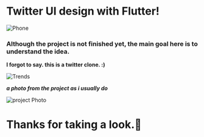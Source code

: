 # Twitter UI design with Flutter!

![Phone](https://i.hizliresim.com/814gd6h.PNG)

### Although the project is not finished yet, the main goal here is to understand the idea.

**I forgot to say. this is a twitter clone. :)**

![Trends](https://i.hizliresim.com/d4c1ujs.PNG)

**_a photo from the project as i usually do_**

![project Photo](https://i.hizliresim.com/msor5la.PNG)


# Thanks for taking a look.🦾
